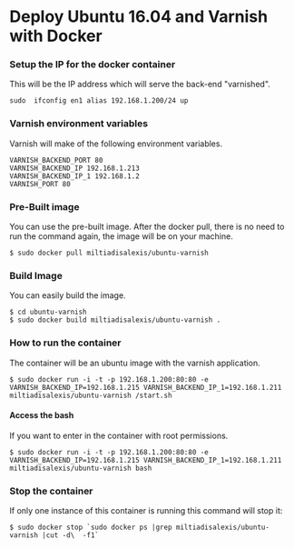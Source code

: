# Deploy Ubuntu 16.04 and Varnish with Docker

### Setup the IP for the docker container
This will be the IP address which will serve the back-end "varnished".

    sudo  ifconfig en1 alias 192.168.1.200/24 up

### Varnish environment variables
Varnish will make of the following environment variables.

	VARNISH_BACKEND_PORT 80
	VARNISH_BACKEND_IP 192.168.1.213
	VARNISH_BACKEND_IP_1 192.168.1.2
	VARNISH_PORT 80

### Pre-Built image
You can use the pre-built image. After the docker pull, there is no need to run the command again, the image will be on your machine.

	$ sudo docker pull miltiadisalexis/ubuntu-varnish


### Build Image
You can easily build the image. 

	$ cd ubuntu-varnish
	$ sudo docker build miltiadisalexis/ubuntu-varnish .


### How to run the container
The container will be an ubuntu image with the varnish application.

	$ sudo docker run -i -t -p 192.168.1.200:80:80 -e VARNISH_BACKEND_IP=192.168.1.215 VARNISH_BACKEND_IP_1=192.168.1.211 miltiadisalexis/ubuntu-varnish /start.sh



#### Access the bash
If you want to enter in the container with root permissions.

	$ sudo docker run -i -t -p 192.168.1.200:80:80 -e VARNISH_BACKEND_IP=192.168.1.215 VARNISH_BACKEND_IP_1=192.168.1.211 miltiadisalexis/ubuntu-varnish bash


### Stop the container
If only one instance of this container is running this command will stop it:

	$ sudo docker stop `sudo docker ps |grep miltiadisalexis/ubuntu-varnish |cut -d\  -f1`

